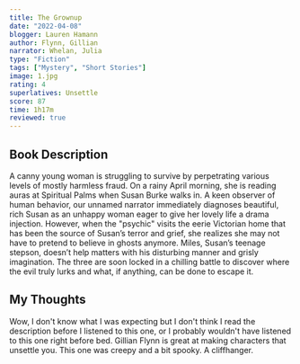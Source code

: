 ```yaml
---
title: The Grownup
date: "2022-04-08"
blogger: Lauren Hamann
author: Flynn, Gillian
narrator: Whelan, Julia
type: "Fiction"
tags: ["Mystery", "Short Stories"]
image: 1.jpg
rating: 4
superlatives: Unsettle
score: 87
time: 1h17m
reviewed: true
---
```


## Book Description

A canny young woman is struggling to survive by perpetrating various levels of mostly harmless fraud. On a rainy April morning, she is reading auras at Spiritual Palms when Susan Burke walks in. A keen observer of human behavior, our unnamed narrator immediately diagnoses beautiful, rich Susan as an unhappy woman eager to give her lovely life a drama injection. However, when the "psychic" visits the eerie Victorian home that has been the source of Susan’s terror and grief, she realizes she may not have to pretend to believe in ghosts anymore. Miles, Susan’s teenage stepson, doesn’t help matters with his disturbing manner and grisly imagination. The three are soon locked in a chilling battle to discover where the evil truly lurks and what, if anything, can be done to escape it.

## My Thoughts

Wow, I don't know what I was expecting but I don't think I read the description before I listened to this one, or I probably wouldn't have listened to this one right before bed. Gillian Flynn is great at making characters that unsettle you. This one was creepy and a bit spooky. A cliffhanger.
